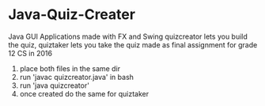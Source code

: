 # Java-Quiz-Creater

Java GUI Applications made with FX and Swing
quizcreator lets you build the quiz, quiztaker lets you take the quiz
made as final assignment for grade 12 CS in 2016

1. place both files in the same dir
2. run 'javac quizcreator.java' in bash
3. run 'java quizcreator'
4. once created do the same for quiztaker
